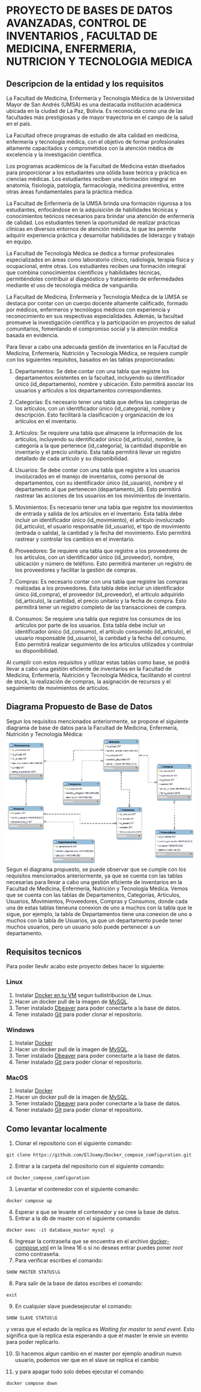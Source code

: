 # PROYECTO DE BASES DE DATOS AVANZADAS, CONTROL DE INVENTARIOS , FACULTAD DE MEDICINA, ENFERMERIA, NUTRICION Y TECNOLOGIA MEDICA

## Descripcion de la entidad y los requisitos
La Facultad de Medicina, Enfermería y Tecnología Médica de la Universidad Mayor de San Andrés (UMSA) es una destacada institución académica ubicada en la ciudad de La Paz, Bolivia. Es reconocida como una de las facultades más prestigiosas y de mayor trayectoria en el campo de la salud en el país.

La Facultad ofrece programas de estudio de alta calidad en medicina, enfermería y tecnología médica, con el objetivo de formar profesionales altamente capacitados y comprometidos con la atención médica de excelencia y la investigación científica.

Los programas académicos de la Facultad de Medicina están diseñados para proporcionar a los estudiantes una sólida base teórica y práctica en ciencias médicas. Los estudiantes reciben una formación integral en anatomía, fisiología, patología, farmacología, medicina preventiva, entre otras áreas fundamentales para la práctica médica.

La Facultad de Enfermería de la UMSA brinda una formación rigurosa a los estudiantes, enfocándose en la adquisición de habilidades técnicas y conocimientos teóricos necesarios para brindar una atención de enfermería de calidad. Los estudiantes tienen la oportunidad de realizar prácticas clínicas en diversos entornos de atención médica, lo que les permite adquirir experiencia práctica y desarrollar habilidades de liderazgo y trabajo en equipo.

La Facultad de Tecnología Médica se dedica a formar profesionales especializados en áreas como laboratorio clínico, radiología, terapia física y ocupacional, entre otras. Los estudiantes reciben una formación integral que combina conocimientos científicos y habilidades técnicas, permitiéndoles contribuir al diagnóstico y tratamiento de enfermedades mediante el uso de tecnología médica de vanguardia.

La Facultad de Medicina, Enfermería y Tecnología Médica de la UMSA se destaca por contar con un cuerpo docente altamente calificado, formado por médicos, enfermeros y tecnólogos médicos con experiencia y reconocimiento en sus respectivas especialidades. Además, la facultad promueve la investigación científica y la participación en proyectos de salud comunitarios, fomentando el compromiso social y la atención médica basada en evidencia.

Para llevar a cabo una adecuada gestión de inventarios en la Facultad de Medicina, Enfermería, Nutrición y Tecnología Médica, se requiere cumplir con los siguientes requisitos, basados en las tablas proporcionadas:

1. Departamentos: Se debe contar con una tabla que registre los departamentos existentes en la facultad, incluyendo su identificador único (id_departamento), nombre y ubicación. Esto permitirá asociar los usuarios y artículos a los departamentos correspondientes.

2. Categorías: Es necesario tener una tabla que defina las categorías de los artículos, con un identificador único (id_categoria), nombre y descripción. Esto facilitará la clasificación y organización de los artículos en el inventario.

3. Artículos: Se requiere una tabla que almacene la información de los artículos, incluyendo su identificador único (id_articulo), nombre, la categoría a la que pertenece (id_categoria), la cantidad disponible en inventario y el precio unitario. Esta tabla permitirá llevar un registro detallado de cada artículo y su disponibilidad.

4. Usuarios: Se debe contar con una tabla que registre a los usuarios involucrados en el manejo de inventarios, como personal de departamentos, con su identificador único (id_usuario), nombre y el departamento al que pertenecen (departamento_id). Esto permitirá rastrear las acciones de los usuarios en los movimientos de inventario.

5. Movimientos: Es necesario tener una tabla que registre los movimientos de entrada y salida de los artículos en el inventario. Esta tabla debe incluir un identificador único (id_movimiento), el artículo involucrado (id_articulo), el usuario responsable (id_usuario), el tipo de movimiento (entrada o salida), la cantidad y la fecha del movimiento. Esto permitirá rastrear y controlar los cambios en el inventario.

6. Proveedores: Se requiere una tabla que registre a los proveedores de los artículos, con un identificador único (id_proveedor), nombre, ubicación y número de teléfono. Esto permitirá mantener un registro de los proveedores y facilitar la gestión de compras.

7. Compras: Es necesario contar con una tabla que registre las compras realizadas a los proveedores. Esta tabla debe incluir un identificador único (id_compra), el proveedor (id_proveedor), el artículo adquirido (id_articulo), la cantidad, el precio unitario y la fecha de compra. Esto permitirá tener un registro completo de las transacciones de compra.

8. Consumos: Se requiere una tabla que registre los consumos de los artículos por parte de los usuarios. Esta tabla debe incluir un identificador único (id_consumo), el artículo consumido (id_articulo), el usuario responsable (id_usuario), la cantidad y la fecha del consumo. Esto permitirá realizar seguimiento de los artículos utilizados y controlar su disponibilidad.

Al cumplir con estos requisitos y utilizar estas tablas como base, se podrá llevar a cabo una gestión eficiente de inventarios en la Facultad de Medicina, Enfermería, Nutrición y Tecnología Médica, facilitando el control de stock, la realización de compras, la asignación de recursos y el seguimiento de movimientos de artículos.

## Diagrama Propuesto de Base de Datos
Segun los requisitos mencionados anteriormente, se propone el siguiente diagrama de base de datos para la Facultad de Medicina, Enfermería, Nutrición y Tecnología Médica:
![Diagrama de Base de Datos](./media/Modelo%20entidad%20relacion.png)
Segun el diagrama propuesto, se puede observar que se cumple con los requisitos mencionados anteriormente, ya que se cuenta con las tablas necesarias para llevar a cabo una gestión eficiente de inventarios en la Facultad de Medicina, Enfermería, Nutrición y Tecnología Médica.
Vemos que se cuenta con las tablas de Departamentos, Categorias, Articulos, Usuarios, Movimientos, Proveedores, Compras y Consumos, donde cada una de estas tablas tieneuna conexion de uno a muchos con la tabla que le sigue, por ejemplo, la tabla de Departamentos tiene una conexion de uno a muchos con la tabla de Usuarios, ya que un departamento puede tener muchos usuarios, pero un usuario solo puede pertenecer a un departamento.

## Requisitos tecnicos
Para poder llevAr acabo este proyecto debes hacer lo siguiente:
### Linux
1. Instalar [Docker en tu VM](https://docs.docker.com/engine/install/debian/) segun tudistribucion de Linux.
2. Hacer un docker pull de la imagen de [MySQL](https://hub.docker.com/_/mysql).
3. Tener instalado [Dbeaver](https://dbeaver.io/download/) para poder conectarte a la base de datos.
4. Tener instalado [Git](https://git-scm.com/downloads) para poder clonar el repositorio.
### Windows
1. Instalar [Docker](https://docs.docker.com/docker-for-windows/install/) 
2. Hacer un docker pull de la imagen de [MySQL](https://hub.docker.com/_/mysql).
3. Tener instalado [Dbeaver](https://dbeaver.io/download/) para poder conectarte a la base de datos.
4. Tener instalado [Git](https://git-scm.com/downloads) para poder clonar el repositorio.
### MacOS
1. Instalar [Docker](https://docs.docker.com/docker-for-mac/install/)
2. Hacer un docker pull de la imagen de [MySQL](https://hub.docker.com/_/mysql).
3. Tener instalado [Dbeaver](https://dbeaver.io/download/) para poder conectarte a la base de datos.
4. Tener instalado [Git](https://git-scm.com/downloads) para poder clonar el repositorio.

## Como levantar localmente
1. Clonar el repositorio con el siguiente comando:
```
git clone https://github.com/ElJoamy/Docker_compose_comfiguration.git
```
2. Entrar a la carpeta del repositorio con el siguiente comando:
```
cd Docker_compose_comfiguration
```
3. Levantar el contenedor con el siguiente comando:
```
docker compose up
```
4. Esperar a que se levante el contenedor y se cree la base de datos.
5. Entrar a la db de master con el siguiente comando:
```
docker exec -it database_master mysql -p
```
6. Ingresar la contraseña que se encuentra en el archivo [docker-compose.yml](docker-compose.yml) en la linea 16 o si no deseas entrar puedes poner *root* como contraseña.
7. Para verificar escribes el comando:
```
SHOW MASTER STATUS\G
```
8. Para salir de la base de datos escribes el comando:
```
exit
```
9. En cualquier slave puedesejecutar el comando:
```
SHOW SLAVE STATUS\G
```
y veras que el estado de la replica es *Waiting for master to send event*. Esto significa que la replica esta esperando a que el master le envie un evento para poder replicarlo.

10. Si hacemos algun cambio en el master por ejemplo anadirun nuevo usuario, podemos ver que en el slave se replica el cambio

11. y para apagar todo solo debes ejecutar el comando:
```
docker compose down
```